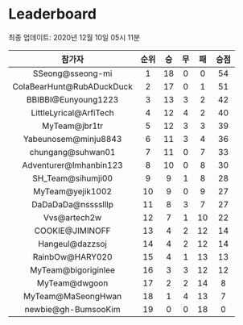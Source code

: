 # Leaderboard
최종 업데이트: 2020년 12월 10일 05시 11분




| 참가자 | 순위 | 승 | 무 | 패 | 승점 |
|:---:|:---:|:---:|:---:|:---:|:---:|
| SSeong@sseong-mi | 1 | 18 | 0 | 0 | 54 |
| ColaBearHunt@RubADuckDuck | 2 | 17 | 0 | 1 | 51 |
| BBIBBI@Eunyoung1223 | 3 | 13 | 3 | 2 | 42 |
| LittleLyrical@ArfiTech | 4 | 12 | 4 | 2 | 40 |
| MyTeam@jbr1tr | 5 | 12 | 3 | 3 | 39 |
| Yabeunosem@minju8843 | 6 | 11 | 3 | 4 | 36 |
| chungang@suhwan01 | 7 | 11 | 0 | 7 | 33 |
| Adventurer@Imhanbin123 | 8 | 10 | 0 | 8 | 30 |
| SH_Team@sihumji00 | 9 | 9 | 1 | 8 | 28 |
| MyTeam@yejik1002 | 10 | 9 | 0 | 9 | 27 |
| DaDaDaDa@nsssslllp | 11 | 8 | 3 | 7 | 27 |
| Vvs@artech2w | 12 | 7 | 1 | 10 | 22 |
| COOKIE@JIMINOFF | 13 | 4 | 2 | 12 | 14 |
| Hangeul@dazzsoj | 14 | 4 | 2 | 12 | 14 |
| RainbOw@HARY020 | 15 | 4 | 1 | 13 | 13 |
| MyTeam@bigoriginlee | 16 | 3 | 3 | 12 | 12 |
| MyTeam@dwgoon | 17 | 2 | 2 | 14 | 8 |
| MyTeam@MaSeongHwan | 18 | 1 | 4 | 13 | 7 |
| newbie@gh-BumsooKim | 19 | 0 | 0 | 18 | 0 |